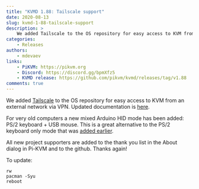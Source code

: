 ```yaml
---
title: "KVMD 1.88: Tailscale support"
date: 2020-08-13
slug: kvmd-1-88-tailscale-support
description: >
    We added Tailscale to the OS repository for easy access to KVM from an external network via VPN
categories:
    - Releases
authors:
    - mdevaev
links:
    - PiKVM: https://pikvm.org
    - Discord: https://discord.gg/bpmXfz5
    - KVMD release: https://github.com/pikvm/kvmd/releases/tag/v1.88
comments: true
---
```


We added [Tailscale](https://tailscale.com/) to the OS repository for easy access to KVM from an external network via VPN. Updated documentation is [here](https://docs.pikvm.org/tailscale/).

<!-- more -->

For very old computers a new mixed Arduino HID mode has been added: PS/2 keyboard + USB mouse. This is a great alternative to the PS/2 keyboard only mode that was [added earlier](https://docs.pikvm.org/arduino_hid/).

All new project supporters are added to the thank you list in the About dialog in Pi-KVM and to the github. Thanks again! 

To update:

```console
rw
pacman -Syu
reboot
```
